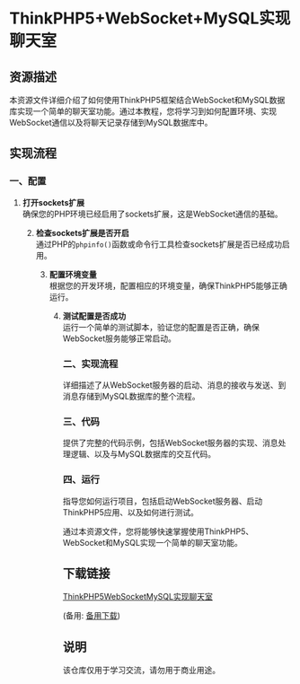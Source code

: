 # ThinkPHP5+WebSocket+MySQL实现聊天室

## 资源描述

本资源文件详细介绍了如何使用ThinkPHP5框架结合WebSocket和MySQL数据库实现一个简单的聊天室功能。通过本教程，您将学习到如何配置环境、实现WebSocket通信以及将聊天记录存储到MySQL数据库中。

## 实现流程

### 一、配置

1. **打开sockets扩展**  
   确保您的PHP环境已经启用了sockets扩展，这是WebSocket通信的基础。

   2. **检查sockets扩展是否开启**  
      通过PHP的`phpinfo()`函数或命令行工具检查sockets扩展是否已经成功启用。

      3. **配置环境变量**  
         根据您的开发环境，配置相应的环境变量，确保ThinkPHP5能够正确运行。

         4. **测试配置是否成功**  
            运行一个简单的测试脚本，验证您的配置是否正确，确保WebSocket服务能够正常启动。

            ### 二、实现流程

            详细描述了从WebSocket服务器的启动、消息的接收与发送、到消息存储到MySQL数据库的整个流程。

            ### 三、代码

            提供了完整的代码示例，包括WebSocket服务器的实现、消息处理逻辑、以及与MySQL数据库的交互代码。

            ### 四、运行

            指导您如何运行项目，包括启动WebSocket服务器、启动ThinkPHP5应用、以及如何进行测试。

            通过本资源文件，您将能够快速掌握使用ThinkPHP5、WebSocket和MySQL实现一个简单的聊天室功能。

            ## 下载链接
            [ThinkPHP5WebSocketMySQL实现聊天室](https://pan.quark.cn/s/96f682b319e5) 

            (备用: [备用下载](https://pan.baidu.com/s/1oRJg2C3bNj6WD3FgQks37g?pwd=1234))

            ## 说明

            该仓库仅用于学习交流，请勿用于商业用途。
